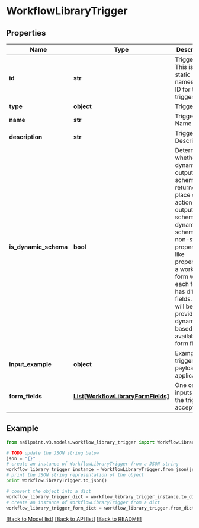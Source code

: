 # WorkflowLibraryTrigger


## Properties

Name | Type | Description | Notes
------------ | ------------- | ------------- | -------------
**id** | **str** | Trigger ID. This is a static namespaced ID for the trigger. | [optional] 
**type** | **object** | Trigger type | [optional] 
**name** | **str** | Trigger Name | [optional] 
**description** | **str** | Trigger Description | [optional] 
**is_dynamic_schema** | **bool** | Determines whether the dynamic output schema is returned in place of the action&#39;s output schema. The dynamic schema lists non-static properties, like properties of a workflow form where each form has different fields. These will be provided dynamically based on available form fields. | [optional] [default to False]
**input_example** | **object** | Example trigger payload if applicable | [optional] 
**form_fields** | [**List[WorkflowLibraryFormFields]**](WorkflowLibraryFormFields.md) | One or more inputs that the trigger accepts | [optional] 

## Example

```python
from sailpoint.v3.models.workflow_library_trigger import WorkflowLibraryTrigger

# TODO update the JSON string below
json = "{}"
# create an instance of WorkflowLibraryTrigger from a JSON string
workflow_library_trigger_instance = WorkflowLibraryTrigger.from_json(json)
# print the JSON string representation of the object
print WorkflowLibraryTrigger.to_json()

# convert the object into a dict
workflow_library_trigger_dict = workflow_library_trigger_instance.to_dict()
# create an instance of WorkflowLibraryTrigger from a dict
workflow_library_trigger_form_dict = workflow_library_trigger.from_dict(workflow_library_trigger_dict)
```
[[Back to Model list]](../README.md#documentation-for-models) [[Back to API list]](../README.md#documentation-for-api-endpoints) [[Back to README]](../README.md)


